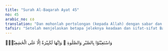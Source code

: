 ```yaml
---
title: "Surah Al-Baqarah Ayat 45"
no: 45
arabic_no: ٤٥
translation: "Dan mohonlah pertolongan (kepada Allah) dengan sabar dan salat. Dan (salat) itu sungguh berat, kecuali bagi orang-orang yang khusyuk,"
tafsir: "Setelah menjelaskan betapa jeleknya keadaan dan sifat-sifat Bani Israil, sehingga akal mereka tidak bermanfaat bagi diri mereka dan kitab suci yang ada di tangan mereka pun tidak mendatangkan faedah apa pun bagi mereka, maka Allah memberikan bimbingan kepada mereka menuju jalan yang paling baik, yaitu agar mereka memohon pertolongan kepada Allah dengan kesabaran dan salat.\n\nYang dimaksud dengan \"sabar\" di sini ialah sikap dan perilaku sebagai berikut:\n\n1.Tabah menghadapi kenyataan yang terjadi, tidak panik, tetapi tetap mampu mengendalikan emosi.\n\n2.Dengan tenang menerima kenyataan dan memikirkan mengapa hal itu terjadi, apa sebabnya dan bagaimana cara mengatasinya dengan sebaik-baiknya.\n\n3.Dengan tenang dan penuh perhitungan serta tawakal melakukan perbaikan dengan menghindari sebab-sebab kegagalan dan melakukan antisipasi secara lebih tepat berdasar pengalaman.\n\nBersikap sabar berarti mengikuti perintah-perintah Allah dan menjauhkan diri dari larangan-larangan-Nya, dengan cara mengekang syahwat dan hawa nafsu dari semua perbuatan yang terlarang. Melakukan salat dapat mencegah kita dari perbuatan-perbuatan yang tidak baik, dan dengan salat itu pula kita selalu ingat kepada Allah, sehingga hal itu akan menghalangi kita dari perbuatan-perbuatan yang jelek, baik diketahui orang lain, maupun tidak. Salat adalah ibadah yang sangat utama di mana kita dapat bermunajat kepada Allah lima kali setiap hari. \n\n\"Rasulullah saw, apabila menghadapi masalah berat, beliau salat\". (Riwayat Ahmad). \n\nMelakukan salat dirasakan berat dan sukar, kecuali oleh orang-orang yang khusyuk, yaitu orang yang benar-benar beriman dan taat kepada Allah, dan melakukan perintah-perintah-Nya dengan ikhlas karena mengharapkan rida-Nya semata, serta memelihara diri dari azab-Nya. Bagi orang yang khusyuk, melaksanakan salat tidaklah dirasakan berat, sebab pada saat-saat tersebut mereka tekun dan tenggelam dalam bermunajat kepada Allah sehingga mereka tidak lagi merasakan dan mengingat sesuatu yang lain, baik berupa kesukaran maupun penderitaan yang mereka alami sebelumnya. Mengenai hal ini, Rasulullah saw bersabda:\n\n\"Dan dijadikan ketenangan hatiku di dalam salat\" (Riwayat Ahmad dan an-Nasa'i)\n\nIni disebabkan karena ketekunannya dalam melakukan salat merupakan sesuatu yang amat menyenangkan baginya, sedang urusan-urusan duniawi dianggap melelahkan.\n\nDi samping itu mereka penuh pengharapan menanti-nanti pahala dari Allah atas ibadah tersebut sehingga berbagai kesukaran dalam melaksanakannya dapat diatasi dengan mudah. Hal ini tidak mengherankan, sebab orang yang mengetahui hakikat dari apa yang dicarinya niscaya ringan baginya untuk mengorbankan apa saja untuk memperolehnya. Orang yang yakin bahwa Allah akan memberikan ganti yang lebih besar dari apa yang telah diberikannya niscaya ia merasa ringan untuk memberikan kepada orang lain apa saja yang dimilikinya."
---
```

وَاسْتَعِيْنُوْا بِالصَّبْرِ وَالصَّلٰوةِ ۗ وَاِنَّهَا لَكَبِيْرَةٌ اِلَّا عَلَى الْخٰشِعِيْنَۙ